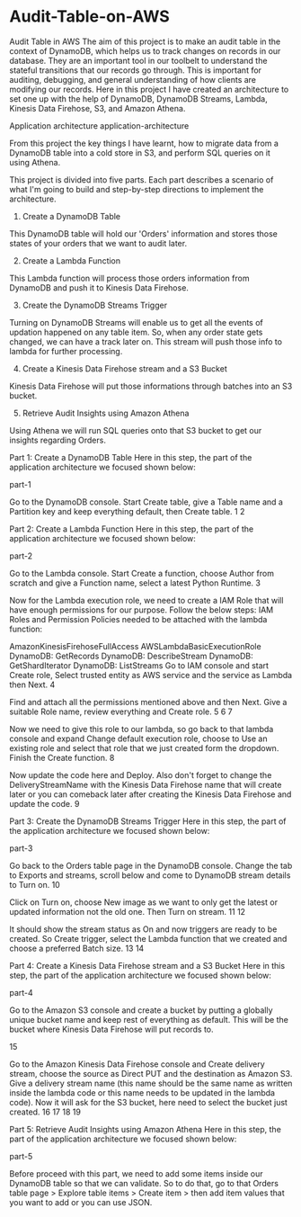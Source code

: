 # Audit-Table-on-AWS
Audit Table in AWS
The aim of this project is to make an audit table in the context of DynamoDB, which helps us to track changes on records in our database. They are an important tool in our toolbelt to understand the stateful transitions that our records go through. This is important for auditing, debugging, and general understanding of how clients are modifying our records. Here in this project I have created an architecture to set one up with the help of DynamoDB, DynamoDB Streams, Lambda, Kinesis Data Firehose, S3, and Amazon Athena.

Application architecture
application-architecture

From this project the key things I have learnt, how to migrate data from a DynamoDB table into a cold store in S3, and perform SQL queries on it using Athena.

This project is divided into five parts. Each part describes a scenario of what I'm going to build and step-by-step directions to implement the architecture.

1. Create a DynamoDB Table

This DynamoDB table will hold our 'Orders' information and stores those states of your orders that we want to audit later.

2. Create a Lambda Function

This Lambda function will process those orders information from DynamoDB and push it to Kinesis Data Firehose.

3. Create the DynamoDB Streams Trigger

Turning on DynamoDB Streams will enable us to get all the events of updation happened on any table item. So, when any order state gets changed, we can have a track later on. This stream will push those info to lambda for further processing.

4. Create a Kinesis Data Firehose stream and a S3 Bucket

Kinesis Data Firehose will put those informations through batches into an S3 bucket.

5. Retrieve Audit Insights using Amazon Athena

Using Athena we will run SQL queries onto that S3 bucket to get our insights regarding Orders.

Part 1: Create a DynamoDB Table
Here in this step, the part of the application architecture we focused shown below:

part-1

Go to the DynamoDB console.
Start Create table, give a Table name and a Partition key and keep everything default, then Create table.
1 2

Part 2: Create a Lambda Function
Here in this step, the part of the application architecture we focused shown below:

part-2

Go to the Lambda console.
Start Create a function, choose Author from scratch and give a Function name, select a latest Python Runtime.
3

Now for the Lambda execution role, we need to create a IAM Role that will have enough permissions for our purpose. Follow the below steps:
IAM Roles and Permission Policies needed to be attached with the lambda function:

AmazonKinesisFirehoseFullAccess
AWSLambdaBasicExecutionRole
DynamoDB: GetRecords
DynamoDB: DescribeStream
DynamoDB: GetShardIterator
DynamoDB: ListStreams
Go to IAM console and start Create role, Select trusted entity as AWS service and the service as Lambda then Next.
4

Find and attach all the permissions mentioned above and then Next. Give a suitable Role name, review everything and Create role.
5 6 7

Now we need to give this role to our lambda, so go back to that lambda console and expand Change default execution role, choose to Use an existing role and select that role that we just created form the dropdown. Finish the Create function.
8

Now update the code here and Deploy. Also don't forget to change the DeliveryStreamName with the Kinesis Data Firehose name that will create later or you can comeback later after creating the Kinesis Data Firehose and update the code.
9

Part 3: Create the DynamoDB Streams Trigger
Here in this step, the part of the application architecture we focused shown below:

part-3

Go back to the Orders table page in the DynamoDB console.
Change the tab to Exports and streams, scroll below and come to DynamoDB stream details to Turn on.
10

Click on Turn on, choose New image as we want to only get the latest or updated information not the old one. Then Turn on stream.
11 12

It should show the stream status as On and now triggers are ready to be created. So Create trigger, select the Lambda function that we created and choose a preferred Batch size.
13 14

Part 4: Create a Kinesis Data Firehose stream and a S3 Bucket
Here in this step, the part of the application architecture we focused shown below:

part-4

Go to the Amazon S3 console and create a bucket by putting a globally unique bucket name and keep rest of everything as default.
This will be the bucket where Kinesis Data Firehose will put records to.

15

Go to the Amazon Kinesis Data Firehose console and Create delivery stream, choose the source as Direct PUT and the destination as Amazon S3. Give a delivery stream name (this name should be the same name as written inside the lambda code or this name needs to be updated in the lambda code). Now it will ask for the S3 bucket, here need to select the bucket just created.
16 17 18 19

Part 5: Retrieve Audit Insights using Amazon Athena
Here in this step, the part of the application architecture we focused shown below:

part-5

Before proceed with this part, we need to add some items inside our DynamoDB table so that we can validate. So to do that, go to that Orders table page > Explore table items > Create item > then add item values that you want to add or you can use JSON.
